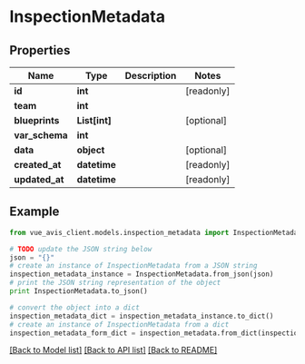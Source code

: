 # InspectionMetadata


## Properties

Name | Type | Description | Notes
------------ | ------------- | ------------- | -------------
**id** | **int** |  | [readonly] 
**team** | **int** |  | 
**blueprints** | **List[int]** |  | [optional] 
**var_schema** | **int** |  | 
**data** | **object** |  | [optional] 
**created_at** | **datetime** |  | [readonly] 
**updated_at** | **datetime** |  | [readonly] 

## Example

```python
from vue_avis_client.models.inspection_metadata import InspectionMetadata

# TODO update the JSON string below
json = "{}"
# create an instance of InspectionMetadata from a JSON string
inspection_metadata_instance = InspectionMetadata.from_json(json)
# print the JSON string representation of the object
print InspectionMetadata.to_json()

# convert the object into a dict
inspection_metadata_dict = inspection_metadata_instance.to_dict()
# create an instance of InspectionMetadata from a dict
inspection_metadata_form_dict = inspection_metadata.from_dict(inspection_metadata_dict)
```
[[Back to Model list]](../README.md#documentation-for-models) [[Back to API list]](../README.md#documentation-for-api-endpoints) [[Back to README]](../README.md)


